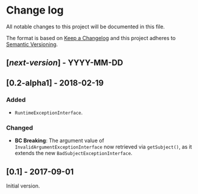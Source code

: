 # Change log
All notable changes to this project will be documented in this file.

The format is based on [Keep a Changelog](http://keepachangelog.com/)
and this project adheres to [Semantic Versioning](http://semver.org/).

## [*next-version*] - YYYY-MM-DD

## [0.2-alpha1] - 2018-02-19
### Added
- `RuntimeExceptionInterface`.

### Changed
- **BC Breaking**: The argument value of `InvalidArgumentExceptionInterface`
now retrieved via `getSubject()`, as it extends the new `BadSubjectExceptionInterface`.

## [0.1] - 2017-09-01
Initial version.
